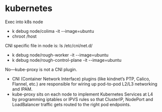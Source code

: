 kubernetes
==========

Exec into k8s node
- k debug node/colima -it --image=ubuntu
- chroot /host

CNI specific file in node is: ls /etc/cni/net.d/

-  k debug node/rough-worker -it --image=ubuntu
-  k debug node/rough-control-plane -it --image=ubuntu

No—kube-proxy is not a CNI plugin.
- CNI (Container Network Interface) plugins (like kindnet’s PTP, Calico, Flannel, etc.) are responsible for wiring up pod-to-pod L2/L3 networking and IPAM.
- kube-proxy sits on each node to implement Kubernetes Services at L4 by programming iptables or IPVS rules so that ClusterIP, NodePort and LoadBalancer traffic gets routed to the right pod endpoints.


